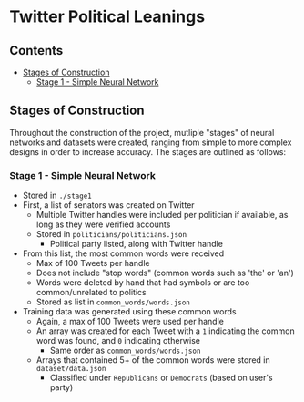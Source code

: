 # Twitter Political Leanings <!-- omit in toc -->

## Contents <!-- omit in toc -->

- [Stages of Construction](#stages-of-construction)
  - [Stage 1 - Simple Neural Network](#stage-1---simple-neural-network)

## Stages of Construction

Throughout the construction of the project, mutliple "stages" of neural networks and datasets were created, ranging from simple to more complex designs in order to increase accuracy. The stages are outlined as follows:

### Stage 1 - Simple Neural Network

 - Stored in `./stage1`
 - First, a list of senators was created on Twitter
   - Multiple Twitter handles were included per politician if available, as long as they were verified accounts
   - Stored in `politicians/politicians.json`
     - Political party listed, along with Twitter handle
 - From this list, the most common words were received
   - Max of 100 Tweets per handle
   - Does not include "stop words" (common words such as 'the' or 'an')
   - Words were deleted by hand that had symbols or are too common/unrelated to politics
   - Stored as list in `common_words/words.json`
 - Training data was generated using these common words
   - Again, a max of 100 Tweets were used per handle
   - An array was created for each Tweet with a `1` indicating the common word was found, and `0` indicating otherwise
     - Same order as `common_words/words.json`
   - Arrays that contained 5+ of the common words were stored in `dataset/data.json`
     - Classified under `Republicans` or `Democrats` (based on user's party)
